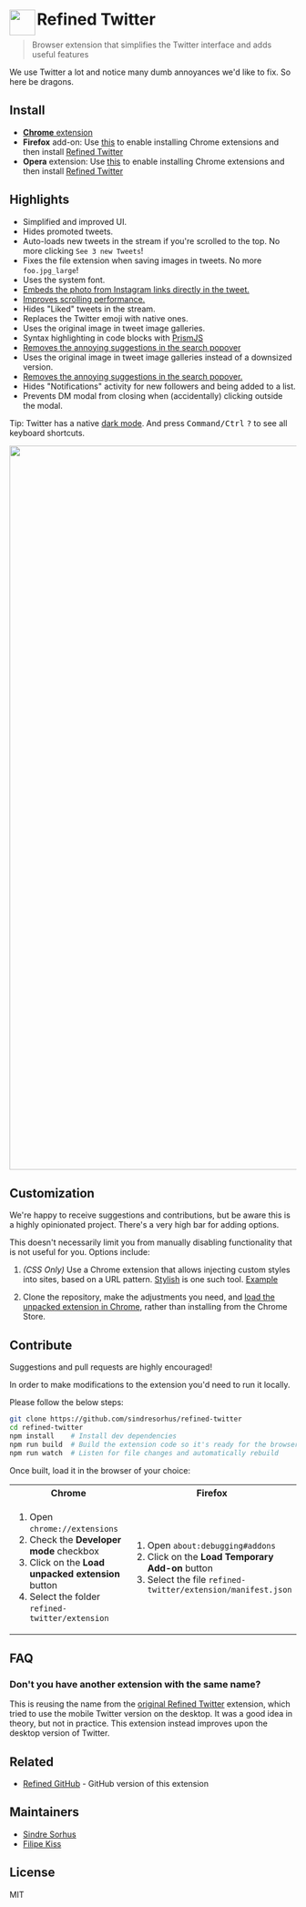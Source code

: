 # <img src="source/icon.png" width="45" align="left">Refined Twitter

> Browser extension that simplifies the Twitter interface and adds useful features

We use Twitter a lot and notice many dumb annoyances we'd like to fix. So here be dragons.


## Install

- [**Chrome** extension](https://chrome.google.com/webstore/detail/refined-twitter/nlfgmdembofgodcemomfeimamihoknip)
- **Firefox** add-on: Use [this](https://addons.mozilla.org/en-US/firefox/addon/chrome-store-foxified/) to enable installing Chrome extensions and then install [Refined Twitter](https://chrome.google.com/webstore/detail/refined-twitter/nlfgmdembofgodcemomfeimamihoknip)
- **Opera** extension: Use [this](https://addons.opera.com/en/extensions/details/download-chrome-extension-9/) to enable installing Chrome extensions and then install [Refined Twitter](https://chrome.google.com/webstore/detail/refined-twitter/nlfgmdembofgodcemomfeimamihoknip)


## Highlights

- Simplified and improved UI.
- Hides promoted tweets.
- Auto-loads new tweets in the stream if you're scrolled to the top. No more clicking `See 3 new Tweets`!
- Fixes the file extension when saving images in tweets. No more `foo.jpg_large`!
- Uses the system font.
- [Embeds the photo from Instagram links directly in the tweet.](https://user-images.githubusercontent.com/170270/34315380-12d52994-e77f-11e7-8e23-27b76aee4df2.png)
- [Improves scrolling performance.](https://github.com/sindresorhus/refined-twitter/pull/14)
- Hides "Liked" tweets in the stream.
- Replaces the Twitter emoji with native ones.
- Uses the original image in tweet image galleries.
- Syntax highlighting in code blocks with [PrismJS](http://prismjs.com)
- [Removes the annoying suggestions in the search popover](https://user-images.githubusercontent.com/170270/33800304-70198358-dd3d-11e7-9870-477a44f74f4d.png)
- Uses the original image in tweet image galleries instead of a downsized version.
- [Removes the annoying suggestions in the search popover.](https://user-images.githubusercontent.com/170270/33800304-70198358-dd3d-11e7-9870-477a44f74f4d.png)
- Hides "Notifications" activity for new followers and being added to a list.
- Prevents DM modal from closing when (accidentally) clicking outside the modal.

Tip: Twitter has a native [dark mode](https://github.com/sindresorhus/refined-twitter/issues/10). And press <kbd>Command/Ctrl</kbd> <kbd>?</kbd> to see all keyboard shortcuts.

<img src="media/screenshot.gif" width="1272">


## Customization

We're happy to receive suggestions and contributions, but be aware this is a highly opinionated project. There's a very high bar for adding options.

This doesn't necessarily limit you from manually disabling functionality that is not useful for you. Options include:

1. *(CSS Only)* Use a Chrome extension that allows injecting custom styles into sites, based on a URL pattern. [Stylish](https://chrome.google.com/webstore/detail/stylish/fjnbnpbmkenffdnngjfgmeleoegfcffe?hl=en) is one such tool. [Example](https://github.com/sindresorhus/refined-github/issues/136#issuecomment-204072018)

2. Clone the repository, make the adjustments you need, and [load the unpacked extension in Chrome](https://developer.chrome.com/extensions/getstarted#unpacked), rather than installing from the Chrome Store.


## Contribute

Suggestions and pull requests are highly encouraged!

In order to make modifications to the extension you'd need to run it locally.

Please follow the below steps:

```sh
git clone https://github.com/sindresorhus/refined-twitter
cd refined-twitter
npm install    # Install dev dependencies
npm run build  # Build the extension code so it's ready for the browser
npm run watch  # Listen for file changes and automatically rebuild
```

Once built, load it in the browser of your choice:

<table>
	<tr>
		<th>Chrome</th>
		<th>Firefox</th>
	</tr>
	<tr>
		<td width="50%">
			<ol>
				<li>Open <code>chrome://extensions</code>
				<li>Check the <strong>Developer mode</strong> checkbox
				<li>Click on the <strong>Load unpacked extension</strong> button
				<li>Select the folder <code>refined-twitter/extension</code>
			</ol>
		</td>
		<td width="50%">
			<ol>
				<li>Open <code>about:debugging#addons</code>
				<li>Click on the <strong>Load Temporary Add-on</strong> button
				<li>Select the file <code>refined-twitter/extension/manifest.json</code>
			</ol>
		</td>
	</tr>
</table>


## FAQ

### Don't you have another extension with the same name?

This is reusing the name from the [original Refined Twitter](https://github.com/sindresorhus/refined-twitter-old) extension, which tried to use the mobile Twitter version on the desktop. It was a good idea in theory, but not in practice. This extension instead improves upon the desktop version of Twitter.


## Related

- [Refined GitHub](https://github.com/sindresorhus/refined-github) - GitHub version of this extension


## Maintainers

- [Sindre Sorhus](https://github.com/sindresorhus)
- [Filipe Kiss](https://github.com/filipekiss)


## License

MIT
